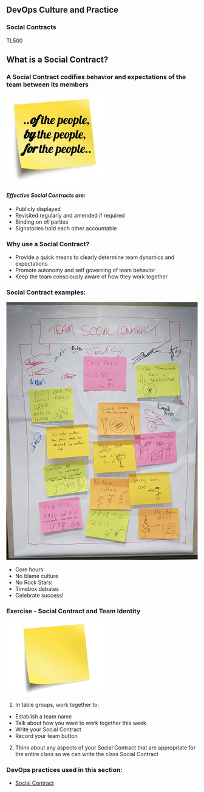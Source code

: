<!-- .slide: data-background-image="images/RH_NewBrand_Background.png" -->
## DevOps Culture and Practice <!-- {.element: class="course-title"} -->
### Social Contracts <!-- {.element: class="title-color"} -->
TL500 <!-- {.element: class="title-color"} -->



<!--.slide: id="social-contract" -->
## What is a Social Contract?



### A Social Contract codifies behavior and expectations of the team between its members
![Of the people](images/Social_Contract.jpg) <!-- {.element: class="fragment inline-image"} -->
#### _Effective Social Contracts are:_
- Publicly displayed
- Revisited regularly and amended if required
- Binding on *all* parties
- Signatories hold each other accountable



### Why use a Social Contract?
- Provide a quick means to clearly determine team dynamics and expectations
- Promote autonomy and self governing of team behavior
- Keep the team consciously aware of how they work together



### Social Contract examples:
![Example Social Contract](images/Example_Social_Contract.png) <!-- {.element: class="inline-image"} -->
- Core hours
- No blame culture
- No Rock Stars!
- Timebox debates
- Celebrate success!



### Exercise - Social Contract and Team Identity
![Post It](images/post-it.png) <!-- {.element: class="inline-image"} -->
1. In table groups, work together to:
  - Establish a team name
  - Talk about how you want to work together this week
  - Write your Social Contract
  - Record your team button
2. Think about any aspects of your Social Contract that are appropriate for the entire class so we can write the class Social Contract



<!-- .slide: data-background-image="images/chef-background.png", class="white-style" -->
### DevOps practices used in this section:
- [Social Contract](https://openpracticelibrary.com/practice/social-contract/)
